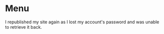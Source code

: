 # Menu

I republished my site again as I lost my account's password and was unable to retrieve it back.
